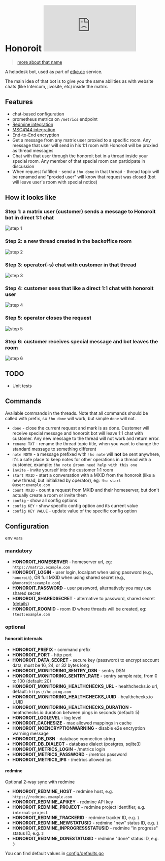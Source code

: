 # Honoroit [![Matrix](https://img.shields.io/matrix/honoroit:etke.cc?logo=matrix&style=for-the-badge)](https://matrix.to/#/#honoroit:etke.cc)

> [more about that name](https://finalfantasy.fandom.com/wiki/Honoroit_Banlardois)

A helpdesk bot, used as part of [etke.cc](https://etke.cc) service.

The main idea of that bot is to give you the same abilities as with website chats (like Intercom, jivosite, etc) inside the matrix.

## Features

* chat-based configuration
* prometheus metrics on `/metrics` endpoint
* [Redmine integration](./docs/redmine.md)
* [MSC4144 integration](./docs/msc4144.md)
* End-to-End encryption
* Get a message from any matrix user proxied to a specific room. Any message that user will send in his 1:1 room with Honoroit will be proxied as thread messages
* Chat with that user through the honoroit bot in a thread inside your special room. Any member of that special room can participate in discussion
* When request fulfilled - send a `!ho done` in that thread - thread topic will be renamed and "proxied user" will know that request was closed (bot will leave user's room with special notice)

## How it looks like

### Step 1: a matrix user (customer) sends a message to Honoroit bot in direct 1:1 chat

![step 1](contrib/screenshots/1-customer-sends-a-message.png)

### Step 2: a new thread created in the backoffice room

![step 2](contrib/screenshots/2-new-thread-created-in-the-backoffice-room.png)

### Step 3: operator(-s) chat with customer in that thread

![step 3](contrib/screenshots/3-operators-chat-with-customer-in-that-thread.png)

### Step 4: customer sees that like a direct 1:1 chat with honoroit user

![step 4](contrib/screenshots/4-customer-sees-that-like-a-direct-1-1-chat-with-honoroit-user.png)

### Step 5: operator closes the request

![step 5](contrib/screenshots/5-operator-closes-the-request.png)

### Step 6: customer receives special message and bot leaves the room

![step 6](contrib/screenshots/6-customer-receives-special-message-and-bot-leaves-the-room.png)

## TODO

* Unit tests

## Commands

Available commands in the threads. Note that all commands should be called with prefix, so `!ho done` will work, but simple `done` will not.

* `done` - close the current request and mark is as done. Customer will receive special message and honoroit bot will leave 1:1 chat with customer. Any new message to the thread will not work and return error.
* `rename TXT` - rename the thread topic title, when you want to change the standard message to something different
* `note NOTE` - a message prefixed with `!ho note` will **not** be sent anywhere, it's a safe place to keep notes for other operations in a thread with a customer, example: `!ho note @room need help with this one`
* `invite` - invite yourself into the customer 1:1 room
* `start MXID` - start a conversation with a MXID from the honoroit (like a new thread, but initialized by operator), eg: `!ho start @user:example.com`
* `count MXID` - count a request from MXID and their homeserver, but don't actually create a room or invite them
* `config` - show all config options
* `config KEY` - show specific config option and its current value
* `config KEY VALUE` - update value of the specific config option


## Configuration

env vars

### mandatory

* **HONOROIT_HOMESERVER** - homeserver url, eg: `https://matrix.example.com`
* **HONOROIT_LOGIN** - user login, localpart when using password (e.g., `honoroit`), OR full MXID when using shared secret (e.g., `@honoroit:example.com`)
* **HONOROIT_PASSWORD** - user password, alternatively you may use shared secret
* **HONOROIT_SHAREDSECRET** - alternative to password, shared secret ([details](https://github.com/devture/matrix-synapse-shared-secret-auth))
* **HONOROIT_ROOMID** - room ID where threads will be created, eg: `!test:example.com`

### optional

#### honoroit internals

* **HONOROIT_PREFIX** - command prefix
* **HONOROIT_PORT** - http port
* **HONOROIT_DATA_SECRET** - secure key (password) to encrypt account data, must be 16, 24, or 32 bytes long
* **HONOROIT_MONITORING_SENTRY_DSN** - sentry DSN
* **HONOROIT_MONITORING_SENTRY_RATE** - sentry sample rate, from 0 to 100 (default: 20)
* **HONOROIT_MONITORING_HEALTHCHECKS_URL** - healthchecks.io url, default: `https://hc-ping.com`
* **HONOROIT_MONITORING_HEALTHCHECKS_UUID** - healthchecks.io UUID
* **HONOROIT_MONITORING_HEALTHCHECKS_DURATION** - heathchecks.io duration between pings in seconds (default: 5)
* **HONOROIT_LOGLEVEL** - log level
* **HONOROIT_CACHESIZE** - max allowed mappings in cache
* **HONOROIT_NOENCRYPTIONWARNING** - disable e2e encryption warning message
* **HONOROIT_DB_DSN** - database connection string
* **HONOROIT_DB_DIALECT** - database dialect (postgres, sqlite3)
* **HONOROIT_METRICS_LOGIN** - /metrics login
* **HONOROIT_METRICS_PASSWORD** - /metrics password
* **HONOROIT_METRICS_IPS** - /metrics allowed ips

#### redmine

Optional 2-way sync with redmine

* **HONOROIT_REDMINE_HOST** - redmine host, e.g. `https://redmine.example.com`
* **HONOROIT_REDMINE_APIKEY** - redmine API key
* **HONOROIT_REDMINE_PROJECT** - redmine project identifier, e.g. `internal-project`
* **HONOROIT_REDMINE_TRACKERID** - redmine tracker ID, e.g. `1`
* **HONOROIT_REDMINE_NEWSTATUSID** - redmine "new" status ID, e.g. `1`
* **HONOROIT_REDMINE_INPROGRESSSTATUSID** - redmine "in progress" status ID, e.g. `2`
* **HONOROIT_REDMINE_DONESTATUSID** - redmine "done" status ID, e.g. `3`

You can find default values in [config/defaults.go](config/defaults.go)
